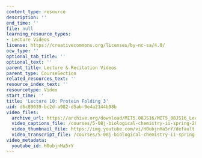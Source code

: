 ```yaml
---
content_type: resource
description: ''
end_time: ''
file: null
learning_resource_types:
- Lecture Videos
license: https://creativecommons.org/licenses/by-nc-sa/4.0/
ocw_type: ''
optional_tab_title: ''
optional_text: ''
parent_title: Lecture & Recitation Videos
parent_type: CourseSection
related_resources_text: ''
resource_index_text: ''
resourcetype: Video
start_time: ''
title: 'Lecture 10: Protein Folding 3'
uid: d6c89039-bc2d-a982-d5ab-9e4a2144b98b
video_files:
  archive_url: https://archive.org/download/MIT5.08JS16/MIT5_08JS16_Lecture_10_300k.mp4
  video_captions_file: /courses/5-08j-biological-chemistry-ii-spring-2016/e21189703a055ea48b6527c794d14e7b_H0ubjnHa5rY.vtt
  video_thumbnail_file: https://img.youtube.com/vi/H0ubjnHa5rY/default.jpg
  video_transcript_file: /courses/5-08j-biological-chemistry-ii-spring-2016/5a8c6a1408b74e357a8a75f36fcc8e2f_H0ubjnHa5rY.pdf
video_metadata:
  youtube_id: H0ubjnHa5rY
---
```

